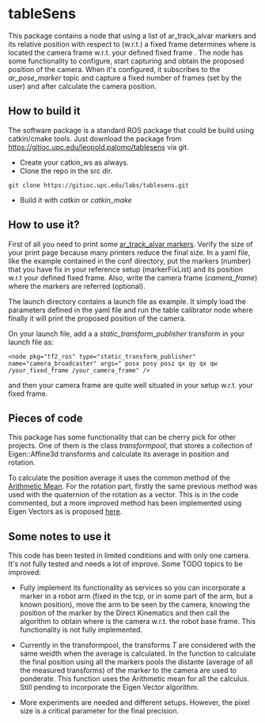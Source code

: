 tableSens
=========

This package contains a node that using a list of ar_track_alvar markers and its relative position with respect to (w.r.t.) a fixed frame determines where is located the camera frame w.r.t. your defined fixed frame . The node has some functionality to configure, start capturing and obtain the proposed position of the camera. When it's configured, it subscribes to the _ar_pose_marker_ topic and capture a fixed number of frames (set by the user) and after calculate the camera position.

How to build it
---------------

The software package is a standard ROS package that could be build using catkin/cmake tools. Just download the package from https://gitioc.upc.edu/leopold.palomo/tablesens via git.

- Create your catkin_ws as always.
- Clone the repo in the src dir.

```
git clone https://gitioc.upc.edu/labs/tablesens.git

```

- Build it with _catkin_ or _catkin_make_


How to use it?
--------------

First of all you need to print some [ar_track_alvar markers](http://wiki.ros.org/ar_track_alvar). Verify the size of your print page because many printers reduce the final size. In a yaml file, like the example contained in the conf directory, put the markers (number) that you have fix in your reference setup (markerFixList) and its position w.r.t your defined fixed frame. Also, write the camera frame (_camera_frame_) where the markers are referred (optional).

The launch directory contains a launch file as example. It simply load the parameters defined in the yaml file and run the table calibrator node where finally it will print the proposed position of the camera. 

On your launch file, add a a _static_transform_publisher_ transform in your launch file as:

```
<node pkg="tf2_ros" type="static_transform_publisher" name="camera_broadcaster" args=" posx posy posz qx qy qx qw /your_fixed_frame /your_camera_frame" />
```

and then your camera frame are quite well situated in your setup w.r.t. your fixed frame. 

Pieces of code
--------------

This package has some functionality that can be cherry pick for other projects. One of them is the class *transformpool*, that stores a collection of Eigen::Affine3d transforms and calculate its average in position and rotation.

To calculate the position average it uses the common method of the [Arithmetic Mean](https://en.wikipedia.org/wiki/Arithmetic_mean). For the rotation part, firstly the same previous method was used with the quaternion of the rotation as a vector. This is in the code commented, but a more improved method has been implemented using Eigen Vectors as is proposed [here](http://ntrs.nasa.gov/archive/nasa/casi.ntrs.nasa.gov/20070017872_2007014421.pdf).


Some notes to use it
--------------------

This code has been tested in limited conditions and with only one camera. It's not fully tested and needs a lot of improve. Some TODO topics to be improved:

* Fully implement its functionality as services so you can incorporate a marker in a robot arm (fixed in the tcp, or in some part of the arm, but a known position), move the arm to be seen by the camera, knowing the position of the marker by the Direct Kinematics and then call the algorithm to obtain where is the camera w.r.t. the robot base frame. This functionality is not fully implemented.

* Currently in the transformpool, the transforms _T_ are considered with the same weidth when the average is calculated. In the function to calculate the final position using all the markers pools the distante (average of all the measured transforms) of the marker to the camera are used to ponderate. This function uses the Arithmetic mean for all the calculus. Still pending to incorporate the Eigen Vector algorithm. 

* More experiments are needed and different setups. However, the pixel size is a critical parameter for the final precision.

